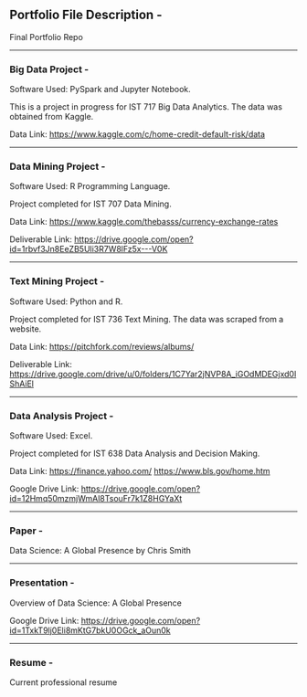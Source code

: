 ## Portfolio File Description -

Final Portfolio Repo

--------------------------------------------------------------

### Big Data Project -

Software Used: PySpark and Jupyter Notebook.

This is a project in progress for IST 717 Big Data Analytics. The data was obtained from Kaggle.

Data Link: https://www.kaggle.com/c/home-credit-default-risk/data

--------------------------------------------------------------

### Data Mining Project - 

Software Used: R Programming Language.

Project completed for IST 707 Data Mining.

Data Link: https://www.kaggle.com/thebasss/currency-exchange-rates 

Deliverable Link:
https://drive.google.com/open?id=1rbvf3Jn8EeZB5Uli3R7W8lFz5x---V0K

--------------------------------------------------------------

### Text Mining Project - 

Software Used: Python and R.

Project completed for IST 736 Text Mining. The data was scraped from a website.

Data Link: https://pitchfork.com/reviews/albums/ 

Deliverable Link:
https://drive.google.com/drive/u/0/folders/1C7Yar2jNVP8A_iGOdMDEGjxd0lShAiEl

--------------------------------------------------------------

### Data Analysis Project - 

Software Used: Excel.

Project completed for IST 638 Data Analysis and Decision Making.

Data Link: https://finance.yahoo.com/ https://www.bls.gov/home.htm 

Google Drive Link: https://drive.google.com/open?id=12Hmq50mzmjWmAl8TsouFr7k1Z8HGYaXt

--------------------------------------------------------------

### Paper - 

Data Science: A Global Presence by Chris Smith 

--------------------------------------------------------------

### Presentation - 

Overview of Data Science: A Global Presence 

Google Drive Link: https://drive.google.com/open?id=1TxkT9lj0Eli8mKtG7bkU0OGck_aOun0k

--------------------------------------------------------------

### Resume - 

Current professional resume
